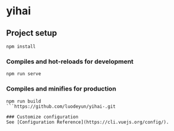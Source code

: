 # yihai

## Project setup
```
npm install
```

### Compiles and hot-reloads for development
```
npm run serve
```

### Compiles and minifies for production
```
npm run build
```https://github.com/luodeyun/yihai-.git

### Customize configuration
See [Configuration Reference](https://cli.vuejs.org/config/).
